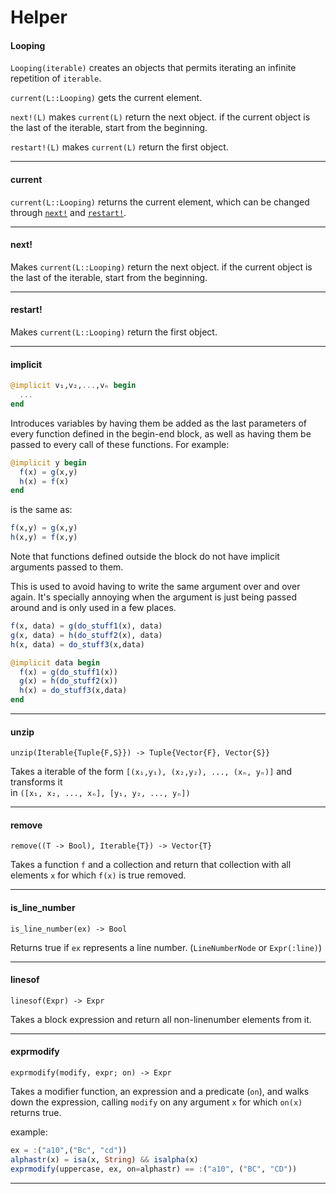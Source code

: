Helper
==========

#### Looping

`Looping(iterable)` creates an objects that permits
iterating an infinite repetition of `iterable`.

`current(L::Looping)` gets the current element.

`next!(L)` makes `current(L)` return the next object.
if the current object is the last of the iterable,
start from the beginning.

`restart!(L)` makes `current(L)` return the first
object.

---
#### current

`current(L::Looping)` returns the current element,
which can be changed through [`next!`](./Helper.md#next!) and [`restart!`](./Helper.md#restart!).

---
#### next!

Makes `current(L::Looping)` return the next object.
if the current object is the last of the iterable,
start from the beginning.

---
#### restart!

Makes `current(L::Looping)` return the first object.

---
#### implicit

```julia
@implicit v₁,v₂,...,vₙ begin
  ...
end
```

Introduces variables by having them be added as the
last parameters of every function defined in the
begin-end block, as well as having them be passed
to every call of these functions. For example:

```julia
@implicit y begin
  f(x) = g(x,y)
  h(x) = f(x)
end
```

is the same as:

```julia
f(x,y) = g(x,y)
h(x,y) = f(x,y)
```

Note that functions defined outside the block
do not have implicit arguments passed to them.

This is used to avoid having to write the same
argument over and over again. It's specially
annoying when the argument is just being passed
around and is only used in a few places.

```julia
f(x, data) = g(do_stuff1(x), data)
g(x, data) = h(do_stuff2(x), data)
h(x, data) = do_stuff3(x,data)
```
```julia
@implicit data begin
  f(x) = g(do_stuff1(x))
  g(x) = h(do_stuff2(x))
  h(x) = do_stuff3(x,data)
end
```

---
#### unzip

`unzip(Iterable{Tuple{F,S}}) -> Tuple{Vector{F}, Vector{S}}`

Takes a iterable of the form `[(x₁,y₁), (x₂,y₂), ..., (xₙ, yₙ)]` and
transforms it  
in `([x₁, x₂, ..., xₙ], [y₁, y₂, ..., yₙ])`

---
#### remove

`remove((T -> Bool), Iterable{T}) -> Vector{T}`

Takes a function `f` and a collection and return that
collection with all elements `x` for which `f(x)` is
true removed.

---
#### is_line_number

`is_line_number(ex) -> Bool`

Returns true if `ex` represents a line number.
(`LineNumberNode` or `Expr(:line)`)

---
#### linesof

`linesof(Expr) -> Expr`

Takes a block expression and return all non-linenumber
elements from it.

---
#### exprmodify

`exprmodify(modify, expr; on) -> Expr`

Takes a modifier function, an expression and a predicate (`on`),
and walks down the expression, calling `modify` on any argument
`x` for which `on(x)` returns true.

example:

```julia
ex = :("a10",("Bc", "cd"))
alphastr(x) = isa(x, String) && isalpha(x)
exprmodify(uppercase, ex, on=alphastr) == :("a10", ("BC", "CD"))
```

---


